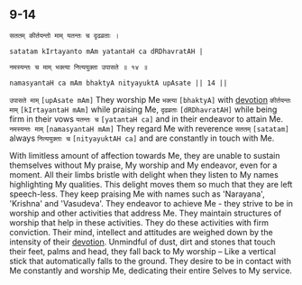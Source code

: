 ## <a name='_14_1'></a>9-14


```shloka-sa
सततम् कीर्तयन्तो माम् यतन्तः च दृढव्रताः ।
```
```shloka-sa-hk
satatam kIrtayanto mAm yatantaH ca dRDhavratAH |
```
```shloka-sa
नमस्यन्तः च माम् भक्त्या नित्ययुक्ता उपासते ॥ १४ ॥
```
```shloka-sa-hk
namasyantaH ca mAm bhaktyA nityayuktA upAsate || 14 ||
```

`उपासते माम्` `[upAsate mAm]` They worship Me `भक्त्या` `[bhaktyA]` with [devotion](bhakti_a_defn) `कीर्तयन्तः माम्` `[kIrtayantaH mAm]` while praising Me, `दृढव्रताः` `[dRDhavratAH]` while being firm in their vows `यतन्तः च` `[yatantaH ca]` and in their endeavor to attain Me. `नमस्यन्तः माम्` `[namasyantaH mAm]` They regard Me with reverence `सततम्` `[satatam]` always `नित्ययुक्ताः च` `[nityayuktAH ca]` and are constantly in touch with Me.

With limitless amount of affection towards Me, they are unable to sustain themselves without My praise, My worship and My endeavor, even for a moment. 
All their limbs bristle with delight when they listen to My names highlighting My qualities. This delight moves them so much that they are left speech-less. They keep praising Me with names such as 'Narayana', 'Krishna' and 'Vasudeva'. 
They endeavor to achieve Me - they strive to be in worship and other activities that address Me. They maintain structures of worship that help in these activities. They do these activities with firm conviction. 
Their mind, intellect and attitudes are weighed down by the intensity of their [devotion](bhakti_a_defn). Unmindful of dust, dirt and stones that touch their feet, palms and head, they fall back to My worship – Like a vertical stick that automatically falls to the ground. They desire to be in contact with Me constantly and worship Me, dedicating their entire Selves to My service.


